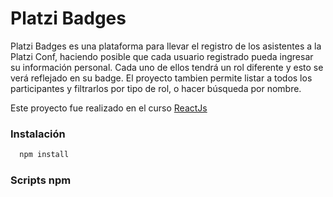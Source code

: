 # Platzi Badges

Platzi Badges es una plataforma para llevar el registro de los asistentes a la Platzi Conf, haciendo posible que cada usuario registrado pueda ingresar su información personal. Cada uno de ellos tendrá un rol diferente y esto se verá reflejado en su badge. El proyecto tambien permite listar a todos los participantes y filtrarlos por tipo de rol, o hacer búsqueda por nombre.

Este proyecto fue realizado en el curso [ReactJs](https://platzi.com/clases/react/)

### Instalación

```bash
  npm install
```

### Scripts npm
